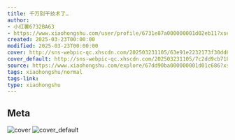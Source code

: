 ```yaml
---
title: 千万别干技术了…
author:
- 小红薯6732BA63
- https://www.xiaohongshu.com/user/profile/6731e87a000000001d02eb11?xsec_token=undefined
created: 2025-03-23T00:00:00
modified: 2025-03-23T00:00:00
cover: http://sns-webpic-qc.xhscdn.com/202503231105/63e91e2232173f30dd8808e6ee18db5d/1040g2sg31fa2546u6m705ppht1t7dqohglb3118!nc_n_webp_prv_1
cover_default: http://sns-webpic-qc.xhscdn.com/202503231105/7c2dd9cb718edb8e143249d01bc4bfa8/1040g2sg31fa2546u6m705ppht1t7dqohglb3118!nc_n_webp_mw_1
source: https://www.xiaohongshu.com/explore/67dd90ba000000001d01c686?xsec_token=ABMl-Ew1-jU-6vATLJ-_IS47jlpxeIAYscWXhE2UACS1Q=
tags: xiaohongshu/normal
tags-link:
type: xiaohongshu
---
```


## Meta

![cover](http://sns-webpic-qc.xhscdn.com/202503231105/63e91e2232173f30dd8808e6ee18db5d/1040g2sg31fa2546u6m705ppht1t7dqohglb3118!nc_n_webp_prv_1)
![cover_default](http://sns-webpic-qc.xhscdn.com/202503231105/7c2dd9cb718edb8e143249d01bc4bfa8/1040g2sg31fa2546u6m705ppht1t7dqohglb3118!nc_n_webp_mw_1)
